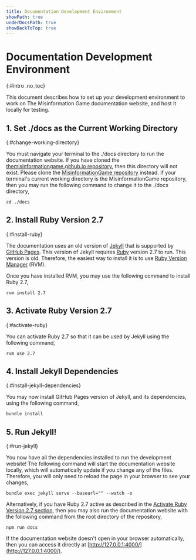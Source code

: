 ```yaml
---
title: Documentation Development Environment
showPath: true
underDocsPath: true
showBackToTop: true
---
```


# Documentation Development Environment
{:#intro .no_toc}

This document describes how to set up your development
environment to work on The Misinformation Game documentation
website, and host it locally for testing.


<!-- TODO: Split this into installation & running sections -->


## 1. Set ./docs as the Current Working Directory
{:#change-working-directory}

You must navigate your terminal to the ./docs directory
to run the documentation website. If you have cloned the
[themisinformationgame.github.io repository](https://github.com/TheMisinformationGame/themisinformationgame.github.io),
then this directory will not exist. Please clone the
[MisinformationGame repository](https://github.com/TheMisinformationGame/MisinformationGame)
instead. If your terminal's current working directory
is the MisinformationGame repository, then you may run the following
command to change it to the ./docs directory,

```shell
cd ./docs
```



## 2. Install Ruby Version 2.7
{:#install-ruby}

The documentation uses an old version of [Jekyll](https://jekyllrb.com/)
that is supported by [GitHub Pages](https://pages.github.com/). This
version of Jekyll requires [Ruby](https://www.ruby-lang.org/) version 2.7
to run. This version is old. Therefore, the easiest way to install it
is to use [Ruby Version Manager](https://rvm.io/) (RVM).

Once you have installed RVM, you may use the following command to install
Ruby 2.7,

```shell
rvm install 2.7
```



## 3. Activate Ruby Version 2.7
{:#activate-ruby}

You can activate Ruby 2.7 so that it can be used by Jekyll using the following command,

```shell
rvm use 2.7
```



## 4. Install Jekyll Dependencies
{:#install-jekyll-dependencies}

You may now install GitHub Pages version of Jekyll, and its dependencies,
using the following command,

```shell
bundle install
```



## 5. Run Jekyll!
{:#run-jekyll}

You now have all the dependencies installed to run the development website!
The following command will start the documentation website locally, which
will automatically update if you change any of the files. Therefore, you will
only need to reload the page in your browser to see your changes,

```shell
bundle exec jekyll serve --baseurl="" --watch -o
```

Alternatively, if you have Ruby 2.7 active as described in the
[Activate Ruby Version 2.7 section](#activate-ruby), then you may also run the
documentation website with the following command from the root directory of
the repository,

```
npm run docs
```

If the documentation website doesn't open in your browser automatically,
then you can access it directly at [http://127.0.0.1:4000/](http://127.0.0.1:4000/).
